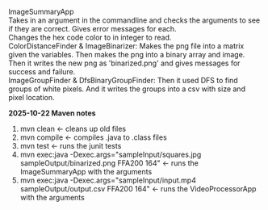 ImageSummaryApp  
Takes in an argument in the commandline and checks the arguments to see if they are correct. Gives error messages for each.  
Changes the hex code color to in integer to read.  
ColorDistanceFinder & ImageBinarizer: 
Makes the png file into a matrix given the variables. 
Then makes the png into a binary array and image.  
Then it writes the new png as 'binarized.png' and gives messages for success and failure.  
ImageGroupFinder & DfsBinaryGroupFinder: 
Then it used DFS to find groups of white pixels. 
And it writes the groups into a csv with size and pixel location.

**2025-10-22 Maven notes**
1. mvn clean <- cleans up old files
2. mvn compile <- compiles .java to .class files
3. mvn test <- runs the junit tests
4. mvn exec:java -Dexec.args="sampleInput/squares.jpg sampleOutput/binarized.png FFA200 164" <- runs the ImageSummaryApp with the arguments
4. mvn exec:java -Dexec.args="sampleInput/input.mp4 sampleOutput/output.csv FFA200 164" <- runs the VideoProcessorApp with the arguments